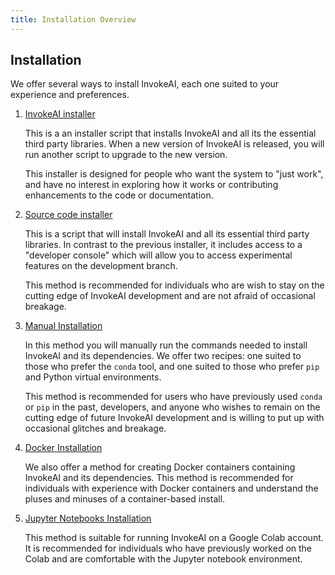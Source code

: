 ```yaml
---
title: Installation Overview
---
```


## Installation

We offer several ways to install InvokeAI, each one suited to your
experience and preferences.

1. [InvokeAI installer](INSTALL_INVOKE.md)

    This is a an installer script that installs InvokeAI and all its
    the essential third party libraries. When a new version of
    InvokeAI is released, you will run another script to upgrade to
    the new version.

    This installer is designed for people who want the system to "just
    work", and have no interest in exploring how it works or
    contributing enhancements to the code or documentation.

2. [Source code installer](INSTALL_SOURCE.md)

    This is a script that will install InvokeAI and all its essential
    third party libraries. In contrast to the previous installer, it
    includes access to a "developer console" which will allow you to
    access experimental features on the development branch.

    This method is recommended for individuals who are wish to stay
    on the cutting edge of InvokeAI development and are not afraid
    of occasional breakage.

3. [Manual Installation](INSTALL_MANUAL.md)

    In this method you will manually run the commands needed to install
    InvokeAI and its dependencies. We offer two recipes: one suited to
    those who prefer the `conda` tool, and one suited to those who prefer
    `pip` and Python virtual environments.

    This method is recommended for users who have previously used `conda`
    or `pip` in the past, developers, and anyone who wishes to remain on
    the cutting edge of future InvokeAI development and is willing to put
    up with occasional glitches and breakage.

4. [Docker Installation](INSTALL_DOCKER.md)

    We also offer a method for creating Docker containers containing
    InvokeAI and its dependencies. This method is recommended for
    individuals with experience with Docker containers and understand
    the pluses and minuses of a container-based install.

5. [Jupyter Notebooks Installation](INSTALL_JUPYTER.md)

    This method is suitable for running InvokeAI on a Google Colab
    account. It is recommended for individuals who have previously
    worked on the Colab and are comfortable with the Jupyter notebook
    environment.
